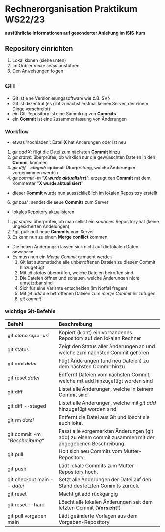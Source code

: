 # Rechnerorganisation Praktikum WS22/23

**ausführliche Informationen auf gesonderter Anleitung im ISIS-Kurs**

## Repository einrichten
1. Lokal klonen (siehe unten)
2. Im Ordner *make setup* ausführen
3. Den Anweisungen folgen

## GIT
* Git ist eine Versionierungssoftware wie z.B. SVN
* Git ist dezentral (es gibt zunächst erstmal keinen Server, der einem Dinge vorschreibt)
* ein Git-Repository ist eine Sammlung von **Commits**
* ein **Commit** ist eine Zusammenfassung von Änderungen

### Workflow

* etwas 'hochladen': Datei **X** hat Änderungen oder ist neu
 1. *git add X*: fügt die Datei zum nächsten **Commit** hinzu
 2. *git status*: überprüfen, ob wirklich nur die gewünschten Dateien in den **Commit** kommen
 3. *git diff --staged*: optional: Überprüfung, welche Änderungen vorgenommen werden
 5. *git commit -m "**X wurde aktualisiert**"*: erzeugt den **Commit** mit dem Kommentar "**X wurde aktualisiert**"
   * dieser **Commit** wurde nun aussschließlich im lokalen Repository erstellt
 6. *git push*: sendet die neue **Commits** zum Server


* lokales Repoitory aktualisieren
 1. *git status*: überprüfen, ob man selbst ein *sauberes* Repository hat (keine ungesicherten Änderungen)
 2. *git pull: holt neue **Commits** vom Server
 3. Es kann nun zu einem **Merge conflict** kommen
   * Die neuen Änderungen lassen sich nicht auf die lokalen Daten anwenden
   * Es muss nun ein *Merge Commit* gemacht werden
      1. Git hat automatische alle unbetroffenen Dateien zu diesem Commit hinzugefügt
      2. Mit *git status* überprüfen, welche Dateien betroffen sind
      3. Die Dateien öffnen und schauen, welche Änderungen nicht umsetztbar sind
      4. Sich für eine Variante entscheiden (im Notfall fragen)
      5. Mit *git add* die betroffenen Dateien zum *merge Commit* hinzufügen
      6. *git commit*

### wichtige Git-Befehle
| Befehl                         | Beschreibung
| :----------------------------- | :-------------
| git clone *repo-uri*           | Kopiert (klont) ein vorhandenes Repository auf den lokalen Rechner
| git status                     | Zeigt den Status aller Änderungen an und welche zum nächsten Commit gehören
| git add *datei*                | Fügt Änderungen (und neu Dateien) zu dem nächsten Commit hinzu
| git reset *datei*              | Entfernt Dateien vom nächsten Commit, welche mit add hinzugefügt worden sind
| git diff                       | Listet alle Änderungen, welche in keinem Commit sind
| git diff --staged              | Listet alle Änderungen, welche mit *git add* hinzugefügt worden sind
| git rm *datei*                 | Entfernt die Datei aus Git und löscht sie auch lokal.
| git commit -m "*Beschreibung*“ | Fasst alle vorgemerkten Änderungen (git add) zu einem commit zusammen mit der angegebenen Beschreibung.
| git pull                       | Holt sich neu Commits vom Mutter-Repository.
| git push                       | Lädt lokale Commits zum Mutter-Repository hoch.
| git checkout main -- *datei*   | Setzt alle Änderungen der Datei auf den Stand des letzten Commits zurück.
| git reset			                 | Macht git add rückgängig
| git reset --hard	          	 | Löscht alle lokalen Änderungen seit dem letzten Commit (**Vorsicht!**)
| git pull vorgaben main         | Lädt geänderte Vorlagen aus dem Vorgaben-Repository

